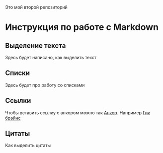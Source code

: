 Это мой второй репозиторий

# Инструкция по работе с Markdown 

## Выделение текста
Здесь будет написано, как выделить текст
## Списки
Здесь будет про работу со списками
## Ссылки
Чтобы вставить ссылку с анкором можно так [Анкор](ссылка).
Например [Гик брэйнс](https://gb.ru/)
## Цитаты
Как выделить цитаты